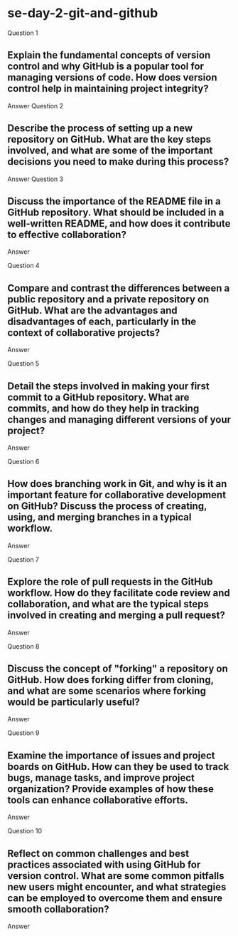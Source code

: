 # se-day-2-git-and-github
Question 1
## Explain the fundamental concepts of version control and why GitHub is a popular tool for managing versions of code. How does version control help in maintaining project integrity?

Answer
Question 2
## Describe the process of setting up a new repository on GitHub. What are the key steps involved, and what are some of the important decisions you need to make during this process?

Answer
Question 3
## Discuss the importance of the README file in a GitHub repository. What should be included in a well-written README, and how does it contribute to effective collaboration?

Answer

Question 4
## Compare and contrast the differences between a public repository and a private repository on GitHub. What are the advantages and disadvantages of each, particularly in the context of collaborative projects?

Answer

Question 5
## Detail the steps involved in making your first commit to a GitHub repository. What are commits, and how do they help in tracking changes and managing different versions of your project?

Answer

Question 6
## How does branching work in Git, and why is it an important feature for collaborative development on GitHub? Discuss the process of creating, using, and merging branches in a typical workflow.

Answer

Question 7
## Explore the role of pull requests in the GitHub workflow. How do they facilitate code review and collaboration, and what are the typical steps involved in creating and merging a pull request?

Answer

Question 8
## Discuss the concept of "forking" a repository on GitHub. How does forking differ from cloning, and what are some scenarios where forking would be particularly useful?

Answer

Question 9
## Examine the importance of issues and project boards on GitHub. How can they be used to track bugs, manage tasks, and improve project organization? Provide examples of how these tools can enhance collaborative efforts.

Answer

Question 10
## Reflect on common challenges and best practices associated with using GitHub for version control. What are some common pitfalls new users might encounter, and what strategies can be employed to overcome them and ensure smooth collaboration?

Answer